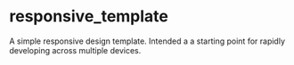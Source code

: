 responsive_template
===================
A simple responsive design template. Intended a a starting point for rapidly developing across multiple devices. 
